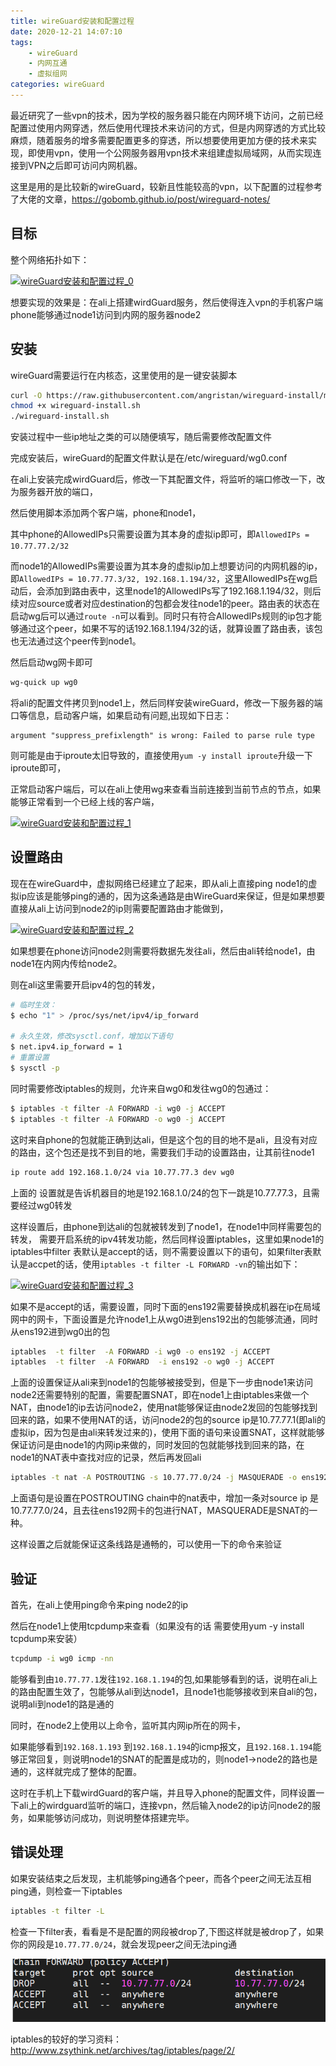 ```yaml
---
title: wireGuard安装和配置过程
date: 2020-12-21 14:07:10
tags:
    - wireGuard
    - 内网互通
    - 虚拟组网
categories: wireGuard
---
```


最近研究了一些vpn的技术，因为学校的服务器只能在内网环境下访问，之前已经配置过使用内网穿透，然后使用代理技术来访问的方式，但是内网穿透的方式比较麻烦，随着服务的增多需要配置更多的穿透，所以想要使用更加方便的技术来实现，即使用vpn，使用一个公网服务器用vpn技术来组建虚拟局域网，从而实现连接到VPN之后即可访问内网机器。

这里是用的是比较新的wireGuard，较新且性能较高的vpn，以下配置的过程参考了大佬的文章，https://gobomb.github.io/post/wireguard-notes/

## 目标

整个网络拓扑如下：

[![wireGuard安装和配置过程_0](https://s3.ax1x.com/2021/01/11/s8zXJH.png)](https://imgchr.com/i/s8zXJH)

想要实现的效果是：在ali上搭建wirdGuard服务，然后使得连入vpn的手机客户端phone能够通过node1访问到内网的服务器node2

<!-- more -->

## 安装

wireGuard需要运行在内核态，这里使用的是一键安装脚本

```bash
curl -O https://raw.githubusercontent.com/angristan/wireguard-install/master/wireguard-install.sh
chmod +x wireguard-install.sh
./wireguard-install.sh
```
安装过程中一些ip地址之类的可以随便填写，随后需要修改配置文件

完成安装后，wireGuard的配置文件默认是在/etc/wireguard/wg0.conf

在ali上安装完成wirdGuard后，修改一下其配置文件，将监听的端口修改一下，改为服务器开放的端口，

然后使用脚本添加两个客户端，phone和node1，

其中phone的AllowedIPs只需要设置为其本身的虚拟ip即可，即`AllowedIPs = 10.77.77.2/32`

而node1的AllowedIPs需要设置为其本身的虚拟ip加上想要访问的内网机器的ip，即`AllowedIPs = 10.77.77.3/32, 192.168.1.194/32`，这里AllowedIPs在wg启动后，会添加到路由表中，这里node1的AllowedIPs写了192.168.1.194/32，则后续对应source或者对应destination的包都会发往node1的peer。路由表的状态在启动wg后可以通过`route -n`可以看到。同时只有符合AllowedIPs规则的ip包才能够通过这个peer，如果不写的话192.168.1.194/32的话，就算设置了路由表，该包也无法通过这个peer传到node1。

然后启动wg网卡即可

```bash
wg-quick up wg0
```

将ali的配置文件拷贝到node1上，然后同样安装wireGuard，修改一下服务器的端口等信息，启动客户端，如果启动有问题,出现如下日志：

```
argument "suppress_prefixlength" is wrong: Failed to parse rule type
```

则可能是由于iproute太旧导致的，直接使用`yum -y install iproute`升级一下iproute即可，

正常启动客户端后，可以在ali上使用wg来查看当前连接到当前节点的节点，如果能够正常看到一个已经上线的客户端，

[![wireGuard安装和配置过程_1](https://s3.ax1x.com/2021/01/11/s8zxSA.png)](https://imgchr.com/i/s8zxSA)

## 设置路由

现在在wireGuard中，虚拟网络已经建立了起来，即从ali上直接ping node1的虚拟ip应该是能够ping的通的，因为这条通路是由WireGuard来保证，但是如果想要直接从ali上访问到node2的ip则需要配置路由才能做到，

[![wireGuard安装和配置过程_2](https://s3.ax1x.com/2021/01/11/sGSpOP.png)](https://imgchr.com/i/sGSpOP)

如果想要在phone访问node2则需要将数据先发往ali，然后由ali转给node1，由node1在内网内传给node2。

则在ali这里需要开启ipv4的包的转发，

```bash
# 临时生效：
$ echo "1" > /proc/sys/net/ipv4/ip_forward

# 永久生效，修改sysctl.conf，增加以下语句
$ net.ipv4.ip_forward = 1
# 重置设置
$ sysctl -p
```

同时需要修改iptables的规则，允许来自wg0和发往wg0的包通过：

```bash
$ iptables -t filter -A FORWARD -i wg0 -j ACCEPT
$ iptables -t filter -A FORWARD -o wg0 -j ACCEPT
```

这时来自phone的包就能正确到达ali，但是这个包的目的地不是ali，且没有对应的路由，这个包还是找不到目的地，需要我们手动的设置路由，让其前往node1

```bash
ip route add 192.168.1.0/24 via 10.77.77.3 dev wg0
```

上面的 设置就是告诉机器目的地是192.168.1.0/24的包下一跳是10.77.77.3，且需要经过wg0转发

这样设置后，由phone到达ali的包就被转发到了node1，在node1中同样需要包的转发， 需要开启系统的ipv4转发功能，然后同样设置iptables，这里如果node1的iptables中filter 表默认是accept的话，则不需要设置以下的语句，如果filter表默认是accpet的话，使用`iptables -t filter -L FORWARD -vn`的输出如下：

[![wireGuard安装和配置过程_3](https://s3.ax1x.com/2021/01/11/sGSCef.png)](https://imgchr.com/i/sGSCef)

如果不是accept的话，需要设置，同时下面的ens192需要替换成机器在ip在局域网中的网卡，下面设置是允许node1上从wg0进到ens192出的包能够流通，同时从ens192进到wg0出的包

```bash
iptables  -t filter  -A FORWARD -i wg0 -o ens192 -j ACCEPT
iptables  -t filter  -A FORWARD  -i ens192 -o wg0 -j ACCEPT
```

上面的设置保证从ali来到node1的包能够被接受到，但是下一步由node1来访问node2还需要特别的配置，需要配置SNAT，即在node1上由iptables来做一个NAT，由node1的ip去访问node2，使用nat能够保证由node2发回的包能够找到回来的路，如果不使用NAT的话，访问node2的包的source ip是10.77.77.1(即ali的虚拟ip，因为包是由ali来转发过来的)，使用下面的语句来设置SNAT，这样就能够保证访问是由node1的内网ip来做的，同时发回的包就能够找到回来的路，在node1的NAT表中查找对应的记录，然后再发回ali

```bash
iptables -t nat -A POSTROUTING -s 10.77.77.0/24 -j MASQUERADE -o ens192
```

上面语句是设置在POSTROUTING chain中的nat表中，增加一条对source ip 是10.77.77.0/24，且去往ens192网卡的包进行NAT，MASQUERADE是SNAT的一种。

这样设置之后就能保证这条线路是通畅的，可以使用一下的命令来验证

## 验证

首先，在ali上使用ping命令来ping node2的ip

然后在node1上使用tcpdump来查看（如果没有的话 需要使用yum -y install tcpdump来安装）

```bash
tcpdump -i wg0 icmp -nn
```

能够看到由`10.77.77.1`发往`192.168.1.194`的包,如果能够看到的话，说明在ali上的路由配置生效了，包能够从ali到达node1，且node1也能够接收到来自ali的包，说明ali到node1的路是通的

同时，在node2上使用以上命令，监听其内网ip所在的网卡，

如果能够看到`192.168.1.193` 到`192.168.1.194`的icmp报文，且`192.168.1.194`能够正常回复，则说明node1的SNAT的配置是成功的，则node1->node2的路也是通的，这样就完成了整体的配置。

这时在手机上下载wirdGuard的客户端，并且导入phone的配置文件，同样设置一下ali上的wirdguard监听的端口，连接vpn，然后输入node2的ip访问node2的服务，如果能够访问成功，则说明整体搭建完毕。

## 错误处理

如果安装结束之后发现，主机能够ping通各个peer，而各个peer之间无法互相ping通，则检查一下iptables
```bash
iptables -t filter -L
```
检查一下filter表，看看是不是配置的网段被drop了,下图这样就是被drop了，如果你的网段是`10.77.77.0/24`，就会发现peer之间无法ping通

![image-20210520114419047](wireGuard安装和配置过程/image-20210520114419047.png)



iptables的较好的学习资料：http://www.zsythink.net/archives/tag/iptables/page/2/